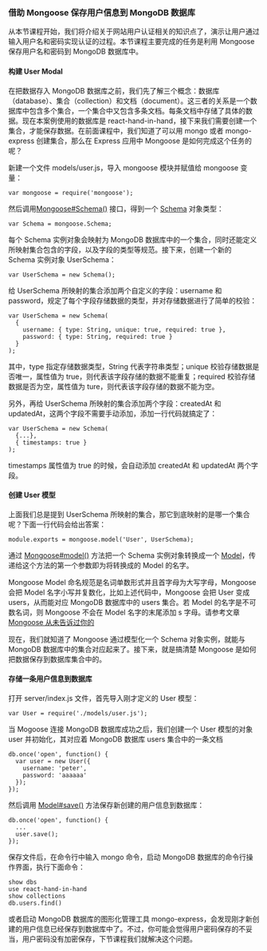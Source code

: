 ### 借助 Mongoose 保存用户信息到 MongoDB 数据库

从本节课程开始，我们将介绍关于网站用户认证相关的知识点了，演示让用户通过输入用户名和密码实现认证的过程。本节课程主要完成的任务是利用 Mongoose 保存用户名和密码到 MongoDB 数据库中。

#### 构建 User Modal

在把数据存入 MongoDB 数据库之前，我们先了解三个概念：数据库（database）、集合（collection）和文档（document）。这三者的关系是一个数据库中包含多个集合，一个集合中又包含多条文档。每条文档中存储了具体的数据。现在本案例使用的数据库是 react-hand-in-hand，接下来我们需要创建一个集合，才能保存数据。在前面课程中，我们知道了可以用 mongo 或者 mongo-express 创建集合，那么在 Express 应用中 Mongoose 是如何完成这个任务的呢？

新建一个文件 models/user.js，导入 mongoose 模块并赋值给 mongoose 变量：

```
var mongoose = require('mongoose');

```
然后调用[Mongoose#Schema()](http://mongoosejs.com/docs/api.html#index_Mongoose-Schema) 接口，得到一个 [Schema](http://mongoosejs.com/docs/guide.html) 对象类型：

```
var Schema = mongoose.Schema;

```
每个 Schema 实例对象会映射为 MongoDB 数据库中的一个集合，同时还能定义所映射集合包含的字段，以及字段的类型等规范。接下来，创建一个新的 Schema 实例对象 UserSchema：

```
var UserSchema = new Schema();

```
给 UserSchema 所映射的集合添加两个自定义的字段：username 和 password，规定了每个字段存储数据的类型，并对存储数据进行了简单的校验：

```
var UserSchema = new Schema(
  {
    username: { type: String, unique: true, required: true },
    password: { type: String, required: true }
  }
);

```
其中，type 指定存储数据类型，String 代表字符串类型；unique 校验存储数据是否唯一，属性值为 true，则代表该字段存储的数据不能重复；required 校验存储数据是否为空，属性值为 ture，则代表该字段存储的数据不能为空。

另外，再给 UserSchema 所映射的集合添加两个字段：createdAt 和 updatedAt，这两个字段不需要手动添加，添加一行代码就搞定了：

```
var UserSchema = new Schema(
  {...},
  { timestamps: true }
);

```
timestamps 属性值为 true 的时候，会自动添加 createdAt 和 updatedAt 两个字段。

#### 创建 User 模型

上面我们总是提到 UserSchema 所映射的集合，那它到底映射的是哪一个集合呢？下面一行代码会给出答案：

```
module.exports = mongoose.model('User', UserSchema);

```
通过 [Mongoose#model()](http://mongoosejs.com/docs/api.html#index_Mongoose-model) 方法把一个 Schema 实例对象转换成一个 [Model](http://mongoosejs.com/docs/models.html)，传递给这个方法的第一个参数即为将转换成的 Model 的名字。

Mongoose Model 命名规范是名词单数形式并且首字母为大写字母，Mongoose 会把 Model 名字小写并复数化，比如上述代码中，Mongoose 会把 User 变成 users，从而能对应 MongoDB 数据库中的 users 集合。若 Model 的名字是不可数名词，则 Mongoose 不会在 Model 名字的末尾添加 s 字母。请参考文章 [Mongoose 从未告诉过你的](http://samwize.com/2014/03/07/what-mongoose-never-explain-to-you-on-case-sentivity/)

现在，我们就知道了 Mongoose 通过模型化一个 Schema 对象实例，就能与 MongoDB 数据库中的集合对应起来了。接下来，就是搞清楚 Mongoose 是如何把数据保存到数据库集合中的。

#### 存储一条用户信息到数据库

打开 server/index.js 文件，首先导入刚才定义的 User 模型：

```
var User = require('./models/user.js');

```
当 Mogoose 连接 MongoDB 数据库成功之后，我们创建一个 User 模型的对象 user 并初始化，其对应着 MongoDB 数据库 users 集合中的一条文档

```
db.once('open', function() {
  var user = new User({
    username: 'peter',
    password: 'aaaaaa'
  });
});

```
然后调用 [Model#save()](http://mongoosejs.com/docs/api.html#model_Model-save) 方法保存新创建的用户信息到数据库：

```
db.once('open', function() {
  ...
  user.save();
});

```
保存文件后，在命令行中输入 mongo 命令，启动 MongoDB 数据库的命令行操作界面，执行下面命令：

```
show dbs
use react-hand-in-hand
show collections
db.users.find()

```
或者启动 MongoDB 数据库的图形化管理工具 mongo-express，会发现刚才新创建的用户信息已经保存到数据库中了。不过，你可能会觉得用户密码保存的不妥当，用户密码没有加密保存，下节课程我们就解决这个问题。
